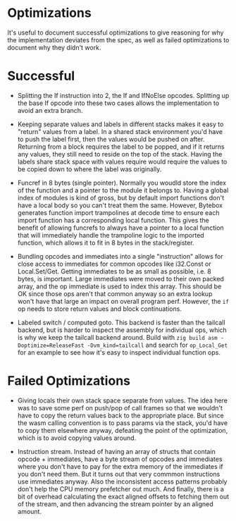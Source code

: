 # Optimizations

It's useful to document successful optimizations to give reasoning for why the implementation
deviates from the spec, as well as failed optimizations to document why they didn't work.

# Successful

* Splitting the If instruction into 2, the If and IfNoElse opcodes. Splitting up the base If opcode
  into these two cases allows the implementation to avoid an extra branch.

* Keeping separate values and labels in different stacks makes it easy to "return" values from
  a label. In a shared stack environment you'd have to push the label first, then the values would
  be pushed on after. Returning from a block requires the label to be popped, and if it returns
  any values, they still need to reside on the top of the stack. Having the labels share stack
  space with values require would require the values to be copied down to where the label was
  originally.

* Funcref in 8 bytes (single pointer). Normally you woudld store the index of the function and a
  pointer to the module it belongs to. Having a global index of modules is kind of gross, but by
  default import functions don't have a local body so you can't treat them the same. However,
  Bytebox generates function import trampolines at decode time to ensure each import function has
  a corresponding local function. This gives the benefit of allowing funcrefs to always have a
  pointer to a local function that will immediately handle the trampoline logic to the imported
  function, which allows it to fit in 8 bytes in the stack/register.

* Bundling opcodes and immediates into a single "instruction" allows for close access to immediates
  for common opcodes like i32.Const or Local.Set/Get. Getting immediates to be as small as possible,
  i.e. 8 bytes, is important. Large immediates were moved to their own packed array, and the op
  immediate is used to index this array. This should be OK since those ops aren't that common
  anyway so an extra lookup won't have that large an impact on overall program perf. However,
  the `if` op needs to store return values and block continuations. 

* Labeled switch / computed goto. This backend is faster than the tailcall backend, but is harder
  to inspect the assembly for individual ops, which is why we keep the tailcall backend around.
  Build with `zig build asm -Doptimize=ReleaseFast -Dvm_kind=tailcall` and search for
  `op_Local_Get` for an example to see how it's easy to inspect individual function ops.

# Failed Optimizations

* Giving locals their own stack space separate from values. The idea here was to save some perf on
  push/pop of call frames so that we wouldn't have to copy the return values back to the
  appropriate place. But since the wasm calling convention is to pass params via the stack, you'd 
  have to copy them elsewhere anyway, defeating the point of the optimization, which is to avoid
  copying values around.

* Instruction stream. Instead of having an array of structs that contain opcode + immediates, have
  a byte stream of opcodes and immediates where you don't have to pay for the extra memory of the
  immediates if you don't need them. But it turns out that very commmon instructions use
  immediates anyway. Also the inconsistent access patterns probably don't help the CPU memory 
  prefetcher out much. And finally, there is a bit of overhead calculating the exact aligned 
  offsets to fetching them out of the stream, and then advancing the stream pointer by an aligned
  amount.
